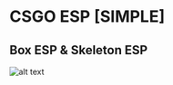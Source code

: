 # CSGO ESP [SIMPLE]
## Box ESP & Skeleton ESP
![alt text](https://github.com/Lufzy/CSGO-ESP/blob/master/example.PNG?raw=true)

